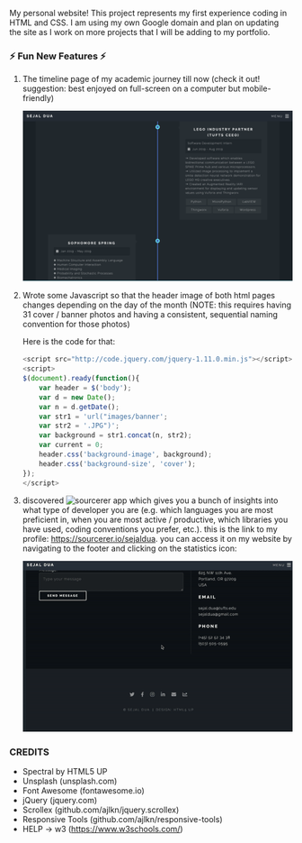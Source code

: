 My personal website! This project represents my first experience coding in
HTML and CSS. I am using my own Google domain and plan on updating the site
as I work on more projects that I will be adding to my portfolio.

### ⚡ Fun New Features ⚡

1. The timeline page of my academic journey till now (check it out! suggestion: best enjoyed on full-screen on a computer but mobile-friendly)
   
   ![timeline](images/timeline.png)

2. Wrote some Javascript so that the header image of both html pages changes depending on the day of the month (NOTE: this requires having 31 cover / banner photos and having a consistent, sequential naming convention for those photos)

	Here is the code for that:
	```Javascript
	<script src="http://code.jquery.com/jquery-1.11.0.min.js"></script>
	<script>
	$(document).ready(function(){
		var header = $('body');
		var d = new Date();
		var n = d.getDate();
		var str1 = 'url("images/banner';
		var str2 = '.JPG")';
		var background = str1.concat(n, str2);
		var current = 0;
		header.css('background-image', background);
		header.css('background-size', 'cover');
	});
	</script>
	```

3. discovered ![sourcerer app](https://github.com/sourcerer-io/sourcerer-app) which gives you a bunch of insights into what type of developer you are (e.g. which languages you are most preficient in, when you are most active / productive, which libraries you have used, coding conventions you prefer, etc.). this is the link to my profile: https://sourcerer.io/sejaldua. you can access it on my website by navigating to the footer and clicking on the statistics icon:
   
   ![sourcerer gif](images/sourcerer1.gif)

### CREDITS

* Spectral by HTML5 UP
* Unsplash (unsplash.com)
* Font Awesome (fontawesome.io)
* jQuery (jquery.com)
* Scrollex (github.com/ajlkn/jquery.scrollex)
* Responsive Tools (github.com/ajlkn/responsive-tools)
* HELP → w3 (https://www.w3schools.com/)
